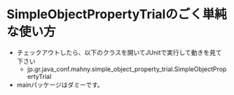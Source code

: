 # SimpleObjectPropertyTrialのごく単純な使い方
- チェックアウトしたら、以下のクラスを開いてJUnitで実行して動きを見て下さい
    - jp.gr.java_conf.mahny.simple_object_property_trial.SimpleObjectPropertyTrial
- mainパッケージはダミーです。
